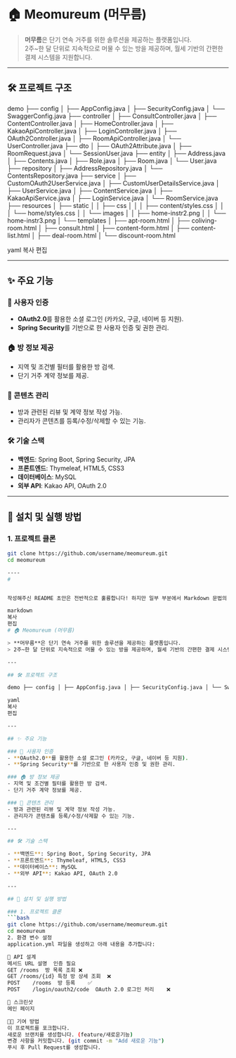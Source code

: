 # 🏠 Meomureum (머무름)

> **머무름**은 단기 연속 거주를 위한 솔루션을 제공하는 플랫폼입니다.  
> 2주~한 달 단위로 지속적으로 머물 수 있는 방을 제공하며, 월세 기반의 간편한 결제 시스템을 지원합니다.

---

## 🛠️ 프로젝트 구조

demo ├── config │ ├── AppConfig.java │ ├── SecurityConfig.java │ └── SwaggerConfig.java ├── controller │ ├── ConsultController.java │ ├── ContentController.java │ ├── HomeController.java │ ├── KakaoApiController.java │ ├── LoginController.java │ ├── OAuth2Controller.java │ ├── RoomApiController.java │ └── UserController.java ├── dto │ ├── OAuth2Attribute.java │ ├── RoomRequest.java │ └── SessionUser.java ├── entity │ ├── Address.java │ ├── Contents.java │ ├── Role.java │ ├── Room.java │ └── User.java ├── repository │ ├── AddressRepository.java │ └── ContentsRepository.java ├── service │ ├── CustomOAuth2UserService.java │ ├── CustomUserDetailsService.java │ ├── UserService.java │ ├── ContentService.java │ ├── KakaoApiService.java │ ├── LoginService.java │ └── RoomService.java ├── resources │ ├── static │ │ ├── css │ │ │ ├── content/styles.css │ │ │ └── home/styles.css │ │ └── images │ │ ├── home-instr2.png │ │ └── home-instr3.png │ └── templates │ ├── apt-room.html │ ├── coliving-room.html │ ├── consult.html │ ├── content-form.html │ ├── content-list.html │ ├── deal-room.html │ └── discount-room.html

yaml
복사
편집

---

## ✨ 주요 기능

### 🔑 사용자 인증
- **OAuth2.0**를 활용한 소셜 로그인 (카카오, 구글, 네이버 등 지원).
- **Spring Security**를 기반으로 한 사용자 인증 및 권한 관리.

### 🏠 방 정보 제공
- 지역 및 조건별 필터를 활용한 방 검색.
- 단기 거주 계약 정보를 제공.

### 📄 콘텐츠 관리
- 방과 관련된 리뷰 및 계약 정보 작성 가능.
- 관리자가 콘텐츠를 등록/수정/삭제할 수 있는 기능.

### 🛠️ 기술 스택
- **백엔드**: Spring Boot, Spring Security, JPA
- **프론트엔드**: Thymeleaf, HTML5, CSS3
- **데이터베이스**: MySQL
- **외부 API**: Kakao API, OAuth 2.0

---

## 🚀 설치 및 실행 방법

### 1. 프로젝트 클론
```bash
git clone https://github.com/username/meomureum.git
cd meomureum

----
#


작성해주신 README 초안은 전반적으로 훌륭합니다! 하지만 일부 부분에서 Markdown 문법의 적용이 부족하거나 레이아웃이 깨질 가능성이 있습니다. 아래는 개선된 버전입니다.

markdown
복사
편집
# 🏠 Meomureum (머무름)

> **머무름**은 단기 연속 거주를 위한 솔루션을 제공하는 플랫폼입니다.  
> 2주~한 달 단위로 지속적으로 머물 수 있는 방을 제공하며, 월세 기반의 간편한 결제 시스템을 지원합니다.

---

## 🛠️ 프로젝트 구조

demo ├── config │ ├── AppConfig.java │ ├── SecurityConfig.java │ └── SwaggerConfig.java ├── controller │ ├── ConsultController.java │ ├── ContentController.java │ ├── HomeController.java │ ├── KakaoApiController.java │ ├── LoginController.java │ ├── OAuth2Controller.java │ ├── RoomApiController.java │ └── UserController.java ├── dto │ ├── OAuth2Attribute.java │ ├── RoomRequest.java │ └── SessionUser.java ├── entity │ ├── Address.java │ ├── Contents.java │ ├── Role.java │ ├── Room.java │ └── User.java ├── repository │ ├── AddressRepository.java │ └── ContentsRepository.java ├── service │ ├── CustomOAuth2UserService.java │ ├── CustomUserDetailsService.java │ ├── UserService.java │ ├── ContentService.java │ ├── KakaoApiService.java │ ├── LoginService.java │ └── RoomService.java ├── resources │ ├── static │ │ ├── css │ │ │ ├── content/styles.css │ │ │ └── home/styles.css │ │ └── images │ │ ├── home-instr2.png │ │ └── home-instr3.png │ └── templates │ ├── apt-room.html │ ├── coliving-room.html │ ├── consult.html │ ├── content-form.html │ ├── content-list.html │ ├── deal-room.html │ └── discount-room.html

yaml
복사
편집

---

## ✨ 주요 기능

### 🔑 사용자 인증
- **OAuth2.0**를 활용한 소셜 로그인 (카카오, 구글, 네이버 등 지원).
- **Spring Security**를 기반으로 한 사용자 인증 및 권한 관리.

### 🏠 방 정보 제공
- 지역 및 조건별 필터를 활용한 방 검색.
- 단기 거주 계약 정보를 제공.

### 📄 콘텐츠 관리
- 방과 관련된 리뷰 및 계약 정보 작성 가능.
- 관리자가 콘텐츠를 등록/수정/삭제할 수 있는 기능.

---

## 🛠️ 기술 스택

- **백엔드**: Spring Boot, Spring Security, JPA
- **프론트엔드**: Thymeleaf, HTML5, CSS3
- **데이터베이스**: MySQL
- **외부 API**: Kakao API, OAuth 2.0

---

## 🚀 설치 및 실행 방법

### 1. 프로젝트 클론
```bash
git clone https://github.com/username/meomureum.git
cd meomureum
2. 환경 변수 설정
application.yml 파일을 생성하고 아래 내용을 추가합니다:

📂 API 설계
메서드	URL	설명	인증 필요
GET	/rooms	방 목록 조회	❌
GET	/rooms/{id}	특정 방 상세 조회	❌
POST	/rooms	방 등록	✅
POST	/login/oauth2/code	OAuth 2.0 로그인 처리	❌

📸 스크린샷
메인 페이지

🧑‍💻 기여 방법
이 프로젝트를 포크합니다.
새로운 브랜치를 생성합니다. (feature/새로운기능)
변경 사항을 커밋합니다. (git commit -m "Add 새로운 기능")
푸시 후 Pull Request를 생성합니다.

